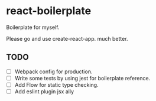 # react-boilerplate
Boilerplate for myself.

Please go and use create-react-app. much better.

## TODO

- [ ] Webpack config for production.
- [ ] Write some tests by using jest for boilerplate reference.
- [ ] Add Flow for static type checking.
- [ ] Add eslint plugin jsx ally
